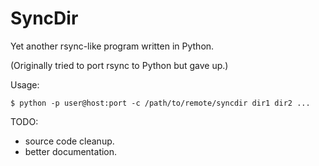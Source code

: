 SyncDir
=======

Yet another rsync-like program written in Python.

(Originally tried to port rsync to Python but gave up.)

Usage:

    $ python -p user@host:port -c /path/to/remote/syncdir dir1 dir2 ...

TODO:
 * source code cleanup.
 * better documentation.
